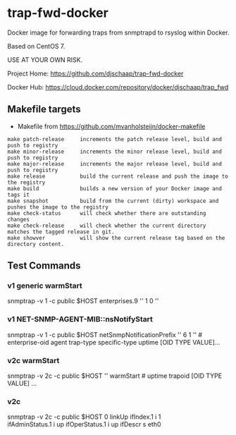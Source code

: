 # trap-fwd-docker

Docker image for forwarding traps from snmptrapd to rsyslog within Docker.

Based on CentOS 7.

USE AT YOUR OWN RISK.

Project Home: https://github.com/djschaap/trap-fwd-docker

Docker Hub: https://cloud.docker.com/repository/docker/djschaap/trap_fwd

## Makefile targets

- Makefile from https://github.com/mvanholsteijn/docker-makefile

```
make patch-release     increments the patch release level, build and push to registry
make minor-release     increments the minor release level, build and push to registry
make major-release     increments the major release level, build and push to registry
make release           build the current release and push the image to the registry
make build             builds a new version of your Docker image and tags it
make snapshot          build from the current (dirty) workspace and pushes the image to the registry
make check-status      will check whether there are outstanding changes
make check-release     will check whether the current directory matches the tagged release in git.
make showver           will show the current release tag based on the directory content.
```

## Test Commands

### v1 generic warmStart
   snmptrap -v 1 -c public $HOST enterprises.9 '' 1 0 ''

### v1 NET-SNMP-AGENT-MIB::nsNotifyStart
   snmptrap -v 1 -c public $HOST netSnmpNotificationPrefix '' 6 1 ''
    # enterprise-oid agent trap-type specific-type uptime [OID TYPE VALUE]...

### v2c warmStart
   snmptrap -v 2c -c public $HOST '' warmStart
    # uptime trapoid [OID TYPE VALUE] ...

### v2c
   snmptrap -v 2c -c public $HOST 0 linkUp ifIndex.1 i 1 \
     ifAdminStatus.1 i up ifOperStatus.1 i up ifDescr s eth0
